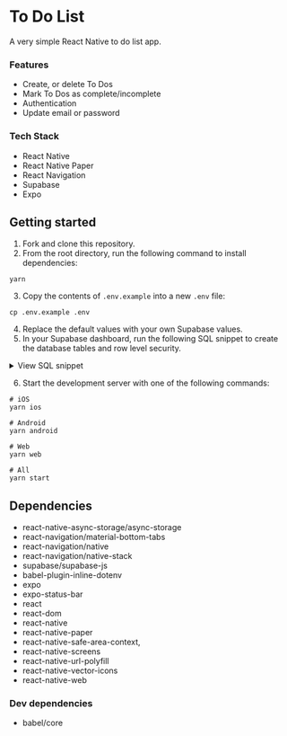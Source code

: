 # To Do List
A very simple React Native to do list app.

### Features
* Create, or delete To Dos
* Mark To Dos as complete/incomplete
* Authentication
* Update email or password

### Tech Stack
* React Native
* React Native Paper
* React Navigation
* Supabase
* Expo

## Getting started
1. Fork and clone this repository.
2. From the root directory, run the following command to install dependencies:
```shell
yarn
```

3. Copy the contents of `.env.example` into a new `.env` file:
```shell
cp .env.example .env
```

4. Replace the default values with your own Supabase values.
5. In your Supabase dashboard, run the following SQL snippet to create the database tables and row level security.

<details>
<summary>View SQL snippet</summary>

```sql
create table todos (
  id bigint generated by default as identity primary key,
  user_id uuid references auth.users not null,
  task text check (char_length(task) > 3),
  is_complete boolean default false,
  inserted_at timestamp with time zone default timezone('utc'::text, now()) not null
);

alter table todos enable row level security;

create policy "Individuals can create todos." on todos for
    insert with check (auth.uid() = user_id);

create policy "Individuals can view their own todos. " on todos for
    select using (auth.uid() = user_id);

create policy "Individuals can update their own todos." on todos for
    update using (auth.uid() = user_id);

create policy "Individuals can delete their own todos." on todos for
    delete using (auth.uid() = user_id);
```

</details>

6. Start the development server with one of the following commands:
```shell
# iOS
yarn ios

# Android
yarn android

# Web
yarn web

# All
yarn start
```

## Dependencies
* react-native-async-storage/async-storage
* react-navigation/material-bottom-tabs
* react-navigation/native
* react-navigation/native-stack
* supabase/supabase-js
* babel-plugin-inline-dotenv
* expo
* expo-status-bar
* react
* react-dom
* react-native
* react-native-paper
* react-native-safe-area-context,
* react-native-screens
* react-native-url-polyfill
* react-native-vector-icons
* react-native-web

### Dev dependencies
* babel/core
